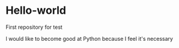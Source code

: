 # Hello-world
First repository for test

I would like to become good at Python because I feel it's necessary
